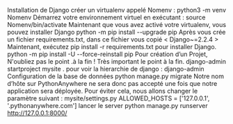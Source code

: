Installation de Django
créer un virtualenv appelé Nomenv :
python3 -m venv Nomenv
Démarrez votre environnement virtuel en exécutant :
source Nomenv/bin/activate
Maintenant que vous avez activé votre virtualenv, vous pouvez
installer Django
python -m pip install --upgrade pip
Après vous crée un fichier requirements.txt, dans ce
fichier vous copié < Django~=2.2.4 >
Maintenant, exécutez pip install -r requirements.txt pour
installer Django.
python -m pip install -U --force-reinstall pip
Pour création d’un Projet, N'oubliez pas le point .à la
fin ! Très important le point à la fin.
django-admin startproject mysite .
pour voir la hierarchie de django :
django-admin
Configuration de la base de données
python manage.py migrate
Notre nom d’hôte sur PythonAnywhere ne sera donc pas accepté
une fois que notre application sera déployée. Pour éviter cela, nous
allons changer le paramètre suivant :
mysite/settings.py
ALLOWED_HOSTS = ['127.0.0.1', '.pythonanywhere.com']
lancer le server
python manage.py runserver
http://127.0.0.1:8000/
